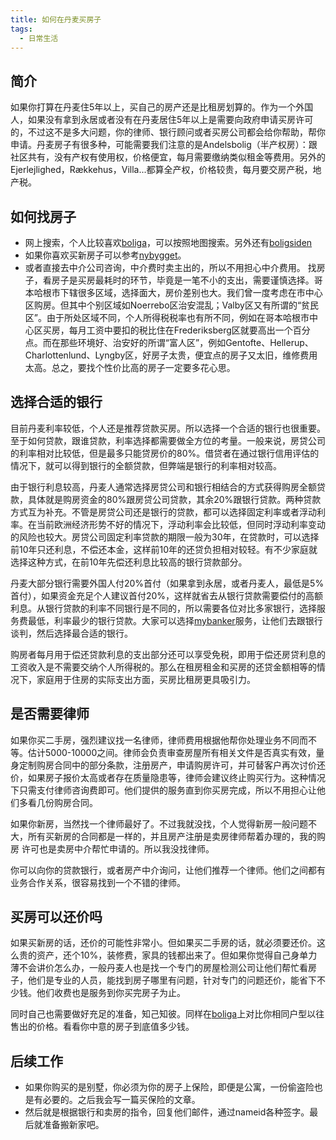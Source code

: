 ```yaml
---
title: 如何在丹麦买房子
tags:
  - 日常生活
---
```


## 简介
如果你打算在丹麦住5年以上，买自己的房产还是比租房划算的。作为一个外国人，如果没有拿到永居或者没有在丹麦居住5年以上是需要向政府申请买房许可的，不过这不是多大问题，你的律师、银行顾问或者买房公司都会给你帮助，帮你申请。丹麦房子有很多种，可能需要我们注意的是Andelsbolig（半产权房）：跟社区共有，没有产权有使用权，价格便宜，每月需要缴纳类似租金等费用。另外的Ejerlejlighed，Rækkehus，Villa...都算全产权，价格较贵，每月要交房产税，地产税。

## 如何找房子
* 网上搜索，个人比较喜欢[boliga](http://www.boliga.dk/)，可以按照地图搜索。另外还有[boligsiden](http://www.boligsiden.dk/)
* 如果你喜欢买新房子可以参考[nybygget](http://www.nybygget.dk/)。
* 或者直接去中介公司咨询，中介费时卖主出的，所以不用担心中介费用。
找房子，看房子是买房最耗时的环节，毕竟是一笔不小的支出，需要谨慎选择。哥本哈根市下辖很多区域，选择面大，房价差别也大。我们曾一度考虑在市中心区购房。但其中个别区域如Noerrebo区治安混乱；Valby区又有所谓的“贫民区”。由于所处区域不同，个人所得税税率也有所不同，例如在哥本哈根市中心区买房，每月工资中要扣的税比住在Frederiksberg区就要高出一个百分点。而在那些环境好、治安好的所谓“富人区”，例如Gentofte、Hellerup、Charlottenlund、Lyngby区，好房子太贵，便宜点的房子又太旧，维修费用太高。总之，要找个性价比高的房子一定要多花心思。

## 选择合适的银行
目前丹麦利率较低，个人还是推荐贷款买房。所以选择一个合适的银行也很重要。至于如何贷款，跟谁贷款，利率选择都需要做全方位的考量。一般来说，房贷公司的利率相对比较低，但是最多只能贷房价的80%。借贷者在通过银行信用评估的情况下，就可以得到银行的全额贷款，但弊端是银行的利率相对较高。

由于银行利息较高，丹麦人通常选择房贷公司和银行相结合的方式获得购房全额贷款，具体就是购房资金的80%跟房贷公司贷款，其余20%跟银行贷款。两种贷款方式互为补充。不管是房贷公司还是银行的贷款，都可以选择固定利率或者浮动利率。在当前欧洲经济形势不好的情况下，浮动利率会比较低，但同时浮动利率变动的风险也较大。房贷公司固定利率贷款的期限一般为30年，在贷款时，可以选择前10年只还利息，不偿还本金，这样前10年的还贷负担相对较轻。有不少家庭就选择这种方式，在前10年先偿还利息比较高的银行贷款部分。

丹麦大部分银行需要外国人付20%首付（如果拿到永居，或者丹麦人，最低是5%首付），如果资金充足个人建议首付20%，这样就省去从银行贷款需要偿付的高额利息。从银行贷款的利率不同银行是不同的，所以需要各位对比多家银行，选择服务费最低，利率最少的银行贷款。大家可以选择[mybanker](https://www.mybanker.dk/)服务，让他们去跟银行谈判，然后选择最合适的银行。

购房者每月用于偿还贷款利息的支出部分还可以享受免税，即用于偿还房贷利息的工资收入是不需要交纳个人所得税的。那么在租房租金和买房的还贷金额相等的情况下，家庭用于住房的实际支出方面，买房比租房更具吸引力。

## 是否需要律师
如果你买二手房，强烈建议找一名律师，律师费用根据他帮你处理业务不同而不等。估计5000-10000之间。律师会负责审查房屋所有相关文件是否真实有效，量身定制购房合同中的部分条款，注册房产，申请购房许可，并可替客户再次讨价还价，如果房子报价太高或者存在质量隐患等，律师会建议终止购买行为。这种情况下只需支付律师咨询费即可。他们提供的服务直到你买房完成，所以不用担心让他们多看几份购房合同。

如果你新房，当然找一个律师最好了。不过我就没找，个人觉得新房一般问题不大，所有买新房的合同都是一样的，并且房产注册是卖房律师帮着办理的，我的购房
许可也是卖房中介帮忙申请的。所以我没找律师。

你可以向你的贷款银行，或者房产中介询问，让他们推荐一个律师。他们之间都有业务合作关系，很容易找到一个不错的律师。

## 买房可以还价吗
如果买新房的话，还价的可能性非常小。但如果买二手房的话，就必须要还价。这么贵的资产，还个10%，装修费，家具的钱都出来了。但如果你觉得自己身单力薄不会讲价怎么办，一般丹麦人也是找一个专门的房屋检测公司让他们帮忙看房子，他们是专业的人员，能找到房子哪里有问题，针对专门的问题还价，能省下不少钱。他们收费也是服务到你买完房子为止。

同时自己也需要做好充足的准备，知己知彼。同样在[boliga](http://www.boliga.dk/kortsoegning?so=1&sort=omregnings_dato-d&p=1#)上对比你相同户型以往售出的价格。看看你中意的房子到底值多少钱。

## 后续工作
* 如果你购买的是别墅，你必须为你的房子上保险，即便是公寓，一份偷盗险也是有必要的。之后我会写一篇买保险的文章。
* 然后就是根据银行和卖房的指令，回复他们邮件，通过nameid各种签字。最后就准备搬新家吧。
